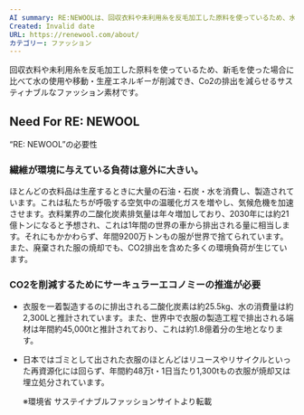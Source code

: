 ```yaml
---
AI summary: RE:NEWOOLは、回収衣料や未利用糸を反毛加工した原料を使っているため、水の使用や移動・生産エネルギーが削減でき、Co2の排出を減らせるサスティナブルなファッション素材です。衣料品の生産には大量の石油・石炭・水を消費し、CO2排出量は年々増加しており、年間9200万トンもの服が世界で捨てられています。サーキュラーエコノミーの推進が必要であり、日本では年間約48万t・1日当たり1,300tもの衣服が焼却又は埋立処分されています。
Created: Invalid date
URL: https://renewool.com/about/
カテゴリー: ファッション
---
```

回収衣料や未利用糸を反毛加工した原料を使っているため、新毛を使った場合に比べて水の使用や移動・生産エネルギーが削減でき、Co2の排出を減らせるサスティナブルなファッション素材です。

## Need For RE: NEWOOL

“RE: NEWOOL”の必要性

### 繊維が環境に与えている負荷は意外に大きい。

ほとんどの衣料品は生産するときに大量の石油・石炭・水を消費し、製造されています。これは私たちが呼吸する空気中の温暖化ガスを増やし、気候危機を加速させます。衣料業界の二酸化炭素排気量は年々増加しており、2030年には約21億トンになると予想され、これは1年間の世界の車から排出される量に相当します。それにもかかわらず、年間9200万トンもの服が世界で捨てられています。また、廃棄された服の焼却でも、CO2排出を含めた多くの環境負荷が生じています。

### CO2を削減するためにサーキュラーエコノミーの推進が必要

- 衣服を一着製造するのに排出される二酸化炭素は約25.5kg、水の消費量は約2,300Lと推計されています。また、世界中で衣服の製造工程で排出される端材は年間約45,000tと推計されており、これは約1.8億着分の生地となります。
    
- 日本ではゴミとして出された衣服のほとんどはリユースやリサイクルといった再資源化には回らず、年間約48万t・1日当たり1,300tもの衣服が焼却又は埋立処分されています。
    
    ※環境省 サステイナブルファッションサイトより転載